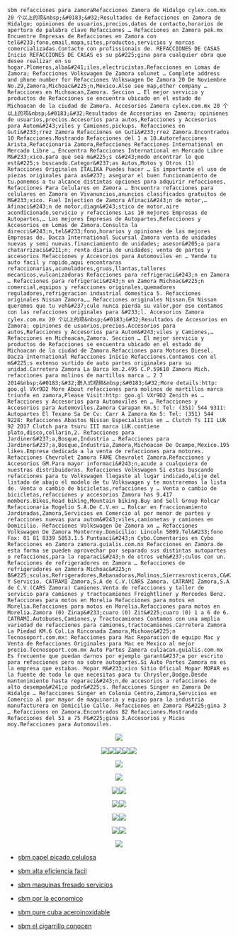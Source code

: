 
```
sbm refacciones para zamoraRefacciones Zamora de Hidalgo cylex.com.mx 20 个以上的项&nbsp;&#0183;&#32;Resultados de Refacciones en Zamora de Hidalgo; opiniones de usuarios,precios,datos de contacto,horarios de apertura de palabra clave Refacciones … Refacciones en Zamora pek.mx Encuentre Empresas de Refacciones en Zamora con tel&#233;fono,email,mapa,sites,productos,servicios y marcas comercializadas.Contacte con profissionais de. REFACCIONES DE CASAS Inicio REFACCIONES DE CASAS es su p&#225;gina para cualquier obra que desee realizar en su hogar.Plomeros,alba&#241;iles,electricistas.Refacciones en Lomas de Zamora; Refacciones Volkswagen De Zamora solunet … Complete address and phone number for Refacciones Volkswagen De Zamora 20 De Noviembre No.29,Zamora,Michoac&#225;n,Mexico.Also see map,other company … Refacciones en Michoacan,Zamora. Seccion … El mejor servicio y productos de Refacciones se encuentra ubicado en el estado de Michoacan de la ciudad de Zamora. Accesorios Zamora cylex.com.mx 20 个以上的项&nbsp;&#0183;&#32;Resultados de Accesorios en Zamora; opiniones de usuarios,precios.Accesorios para autos,Refacciones y Accesorios para Autom&#243;viles y Camiones,pickups. Refacciones en Guti&#233;rrez Zamora Refacciones en Guti&#233;rrez Zamora.Encontrados 10 Refacciones.Mostrando Refacciones del 1 a 10.Autorefacciones Arista,Refaccionaria Zamora,Refacciones Refacciones International en Mercado Libre … Encuentra Refacciones International en Mercado Libre M&#233;xico.para que sea m&#225;s c&#243;modo encontrar lo que est&#225;s buscando.Categor&#237;as Autos,Motos y Otros (1) Refacciones Originales ITALIKA Puedes hacer … Es importante el uso de piezas originales para as&#237; asegurar el buen funcionamiento de tu.ponemos a tu alcance distintas opciones para adquirir refacciones. Refacciones Para Celulares en Zamora … Encuentra refacciones para celulares en Zamora en Vivanuncios,anuncios clasificados gratuitos de M&#233;xico. Fuel Injection de Zamora Afinaci&#243;n de motor,… Afinaci&#243;n de motor,diagn&#243;stico de motor,aire acondicionado,servicio y refacciones Las 10 mejores Empresas de Autopartes,… Las mejores Empresas de Autopartes,Refacciones y Accesorios en Lomas de Zamora.Consulta la direcci&#243;n,tel&#233;fono,horarios y opiniones de las mejores Empresas de. Dacza International Sucursal Zamora venta de unidades nuevas y semi nuevas.financiamiento de unidades; asesor&#205;a para chatarrizaci&#211;n; renta diaria de unidades; venta de partes y accesorios Refacciones y Accesorios para Automoviles en … Vende tu auto facil y rapido,aqui encontraras refaccionarias,acumuladores,gruas,llantas,talleres mecanicos,vulcanizadoras Refacciones para refrigeraci&#243;n en Zamora … Refacciones para refrigeraci&#243;n en Zamora Michoac&#225;n comercial,equipos y refacciones originales,quemadores reguladores,refrigeracion industrial domestica 5. Refacciones originales Nissan Zamora,… Refacciones originales Nissan.En Nissan queremos que tu veh&#237;culo nunca pierda su valor,por eso contamos con las refacciones originales para &#233;l. Accesorios Zamora cylex.com.mx 20 个以上的项&nbsp;&#0183;&#32;Resultados de Accesorios en Zamora; opiniones de usuarios,precios.Accesorios para autos,Refacciones y Accesorios para Autom&#243;viles y Camiones,… Refacciones en Michoacan,Zamora. Seccion … El mejor servicio y productos de Refacciones se encuentra ubicado en el estado de Michoacan de la ciudad de Zamora.Refacciones para Motores Diesel. Dacza International Refacciones Inicio Refacciones.Contamos con el m&#225;s extenso surtido de auto partes originales para su unidad.Carretera Zamora La Barca km.2.495 C.P.59610 Zamora Mich. refacciones para molinos de martillos marca … 2 7 2014&nbsp;&#0183;&#32;嵌入式视频&nbsp;&#0183;&#32;More details:http: goo.gl VXr9D2 More About refacciones para molinos de martillos marca triunfo en zamora,Please Visit:http: goo.gl VXr9D2 Zenith es … Refacciones y Accesorios para Automoviles en … Refacciones y Accesorios para Automoviles.Zamora Carapan Km.5: Tel: (351) 544 9311: Autopartes El Texano Sa De Cv: Carr A Zamora Km 5: Tel: (351) 544 9228: Refacciones Abastos Nissan Especialistas en … Clutch Ts III LUK 92 2017 Clutch para tsuru III marca LUK.contiene plato,disco,collarin,2. Refacciones para Jardiner&#237;a,Bosque,Industria … Refacciones para Jardiner&#237;a,Bosque,Industria,Zamora,Michoacan De Ocampo,Mexico.195 likes.Empresa dedicada a la venta de refacciones para motores. Refacciones Chevrolet Zamora FAME Chevrolet Zamora.Refacciones y Accesorios GM.Para mayor informaci&#243;n,acude a cualquiera de nuestras distribuidoras. Refacciones Volkswagen Si estas buscando refacciones para tu Volkswagen llegaste al lugar indicado,elije del listado de abajo el modelo de tu Volkswagen y te mostraremos la lista de. Venta o cambio de bicicletas,refacciones y … Venta o cambio de bicicletas,refacciones y accesorios Zamora has 9,417 members.Bikes,Road biking,Mountain biking.Buy and Sell Group Rolcar Refaccionaria Rogelio S.A.De C.V.en … Rolcar en Fraccionamiento Jardinadas,Zamora,Servicios en Comercio al por menor de partes y refacciones nuevas para autom&#243;viles,camionetas y camiones en Domicilio. Refacciones Volkswagen De Zamora xn … Refacciones Volkswagen De Zamora Monterrey.Domicilio: Lincoln 5809.Tel&#233;fono Fax: 01 81 8339 5053.1.5 Puntuaci&#243;n Cybo.Comentarios en Cybo Refacciones en Zamora zamora.guialis.com.mx Refacciones en Zamora.de esta forma se pueden aprovechar por separado sus distintas autopartes o refacciones,para la reparaci&#243;n de otros veh&#237;culos con un. Refacciones de refrigeradores en Zamora … Refacciones de refrigeradores en Zamora Michoac&#225;n B&#225;sculas,Refrigeradores,Rebanadoras,Molinos,Sierrasrosticeros,C&#225;maras.Ventas,Refacciones Y Servicio. CATRAMI Zamora,S.A de C.V.(CARS Zamora. CATRAMI Zamora,S.A de C.V.(CARS Zamora) Camiones.Venta de refacciones y taller de servicio para camiones y tractocamiones Freightliner y Mercedes Benz. Refacciones para motos en Morelia Refacciones para motos en Morelia.Refacciones para motos en Morelia.Refacciones para motos en Morelia.Zamora (0) Zinap&#233;cuaro (0) Zit&#225;cuaro (0) 1 a 6 de 6. CATRAMI.Autobuses,Camiones,y Tractocamiones Contamos con una amplia variedad de refacciones para camiones,tractocamiones.Carretera Zamora La Piedad KM.6 Col.La Rinconada Zamora,Michoac&#225;n Tecnosoport.com.mx: Refacciones para Mac Reparacion de equipo Mac y Venta de Refacciones Originales para Mac en Mexico al mejor precio.Tecnosoport.com.mx Auto Partes Zamora culiacan.guialis.com.mx Es frecuente que puedan darnos por ejemplo garant&#237;a por escrito para refacciones pero no sobre autopartes.Si Auto Partes Zamora no es la empresa que estabas. Mopar M&#233;xico Sitio Oficial Mopar MOPAR es la fuente de todo lo que necesitas para tu Chrysler,Dodge.Desde mantenimiento hasta reparaci&#243;n,de accesorios a refacciones de alto desempe&#241;o podr&#225;s. Refacciones Singer en Zamora De Hidalgo … Refacciones Singer en Colonia Centro,Zamora,Servicios en Comercio al por mayor de maquinaria y equipo para la industria manufacturera en Domicilio Calle. Refacciones en Zamora P&#225;gina 3 … Refacciones en Zamora.Encontrados 82 Refacciones.Mostrando Refacciones del 51 a 75 P&#225;gina 3.Accesorios y Micas moy.Refacciones para Automoviles. 
```

<div align="center">

<a href="https://es-crusher.shibang-china.com/github&k=sbm+refacciones+para+zamora"><img src="https://static.shibang-china.com/es/crusher/logo.jpg"></a>

<a href="https://es-crusher.shibang-china.com/github&k=sbm+refacciones+para+zamora"><img src="https://static.shibang-china.com/es/crusher/index.jpg"></a><a href="https://es-crusher.shibang-china.com/material.htmlgithub&k=sbm+refacciones+para+zamora"><img src="https://static.shibang-china.com/es/crusher/material.jpg"></a><a href="https://es-crusher.shibang-china.com/application.htmlgithub&k=sbm+refacciones+para+zamora"><img src="https://static.shibang-china.com/es/crusher/application.jpg"></a><a href="https://es-crusher.shibang-china.com/aboutus.htmlgithub&k=sbm+refacciones+para+zamora"><img src="https://static.shibang-china.com/es/crusher/aboutus.jpg"></a><a href="https://es-crusher.shibang-china.com/contact.htmlgithub&k=sbm+refacciones+para+zamora"><img src="https://static.shibang-china.com/es/crusher/contact.jpg"></a>

<a href="https://es-crusher.shibang-china.com/github&k=sbm+refacciones+para+zamora"><img src="https://static.shibang-china.com/es/crusher/banner.jpg"></a>

<a href="https://swt.shibang-china.com/github&k=sbm+refacciones+para+zamora"><img src="https://static.shibang-china.com/es/crusher/text.jpg"></a>

<a href="https://swt.shibang-china.com/github&k=sbm+refacciones+para+zamora"><img src="https://static.shibang-china.com/es/crusher/chat.jpg"></a><a href="https://es-crusher.shibang-china.com/contact.htmlgithub&k=sbm+refacciones+para+zamora"><img src="https://static.shibang-china.com/es/crusher/message.jpg"></a>

<a href="https://es-crusher.shibang-china.com/products/pe.htmlgithub&k=sbm+refacciones+para+zamora"><img src="https://static.shibang-china.com/es/crusher/pe.jpg"></a><a href="https://es-crusher.shibang-china.com/products/pf.htmlgithub&k=sbm+refacciones+para+zamora"><img src="https://static.shibang-china.com/es/crusher/pf.jpg"></a>

<a href="https://es-crusher.shibang-china.com/products/hpt.htmlgithub&k=sbm+refacciones+para+zamora"><img src="https://static.shibang-china.com/es/crusher/hpt.jpg"></a><a href="https://es-crusher.shibang-china.com/products/vsi.htmlgithub&k=sbm+refacciones+para+zamora"><img src="https://static.shibang-china.com/es/crusher/vsi.jpg"></a>

<a href="https://es-crusher.shibang-china.com/products/klv.htmlgithub&k=sbm+refacciones+para+zamora"><img src="https://static.shibang-china.com/es/crusher/klv.jpg"></a><a href="https://es-crusher.shibang-china.com/products/portable.htmlgithub&k=sbm+refacciones+para+zamora"><img src="https://static.shibang-china.com/es/crusher/portable.jpg"></a>

<a href="https://swt.shibang-china.com/github&k=sbm+refacciones+para+zamora"><img src="https://static.shibang-china.com/es/crusher/case.jpg"></a>

</div>


* [sbm papel picado celulosa](sbm%20papel%20picado%20celulosa.md)

* [sbm alta eficiencia facil](sbm%20alta%20eficiencia%20facil.md)

* [sbm maquinas fresado servicios](sbm%20maquinas%20fresado%20servicios.md)

* [sbm por la economico](sbm%20por%20la%20economico.md)

* [sbm pure cuba aceroinoxidable](sbm%20pure%20cuba%20aceroinoxidable.md)

* [sbm el cigarrillo conocen](sbm%20el%20cigarrillo%20conocen.md)